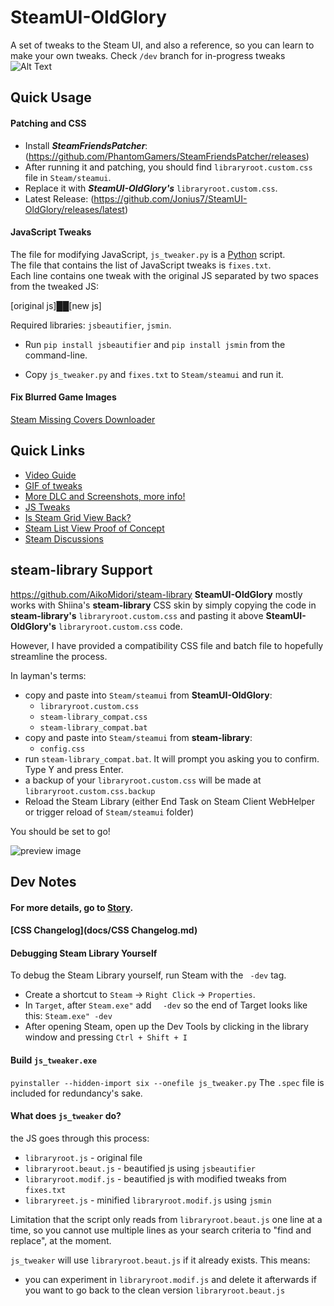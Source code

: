 # SteamUI-OldGlory
A set of tweaks to the Steam UI, and also a reference, so you can learn to make your own tweaks. Check `/dev` branch for in-progress tweaks \
![Alt Text](https://media.giphy.com/media/ehn6NIV3ZzVWaLyiDv/giphy.gif)

## Quick Usage
#### Patching and CSS
- Install **_SteamFriendsPatcher_**: (https://github.com/PhantomGamers/SteamFriendsPatcher/releases)
- After running it and patching, you should find `libraryroot.custom.css` file in `Steam/steamui`.
- Replace it with **_SteamUI-OldGlory's_** `libraryroot.custom.css`.
- Latest Release: (https://github.com/Jonius7/SteamUI-OldGlory/releases/latest)

#### JavaScript Tweaks
The file for modifying JavaScript, `js_tweaker.py` is a [Python](https://www.python.org/downloads/ "Python Downloads Page") script. \
The file that contains the list of JavaScript tweaks is `fixes.txt`.\
Each line contains one tweak with the original JS separated by two spaces from the tweaked JS: 

[original js]&#9608;&#9608;[new js] 

Required libraries: `jsbeautifier`, `jsmin`.

- Run `pip install jsbeautifier` and `pip install jsmin` from the command-line.

- Copy `js_tweaker.py` and `fixes.txt` to `Steam/steamui` and run it.

#### Fix Blurred Game Images
[Steam Missing Covers Downloader](https://github.com/Jonius7/steam-missing-covers-downloader/releases/tag/new-format-fix)



## Quick Links

- [Video Guide](https://www.youtube.com/watch?v=7_3e9j8FFv8)
- [GIF of tweaks](https://gyazo.com/38d0101b493741501697b4a0f5f0818f)
- [More DLC and Screenshots, more info!](https://imgur.com/a/3WTdrXP)
- [JS Tweaks](https://imgur.com/a/mL4QNYB)
- [Is Steam Grid View Back?](https://imgur.com/gallery/qcIHx0l)
- [Steam List View Proof of Concept](https://imgur.com/a/ZqvqrkR)
- [Steam Discussions](https://steamcommunity.com/discussions/forum/0/2451595019863406679/)



## steam-library Support

https://github.com/AikoMidori/steam-library
**SteamUI-OldGlory** mostly works with Shiina's **steam-library** CSS skin by simply copying the code in **steam-library's** `libraryroot.custom.css` and pasting it above **SteamUI-OldGlory's** `libraryroot.custom.css` code. 

However, I have provided a compatibility CSS file and batch file to hopefully streamline the process.

In layman's terms:
- copy and paste into `Steam/steamui` from **SteamUI-OldGlory**: 
  - `libraryroot.custom.css`
  -  `steam-library_compat.css` 
  - `steam-library_compat.bat` 
- copy and paste into `Steam/steamui` from **steam-library**:
  - `config.css` 
- run `steam-library_compat.bat`. It will prompt you asking you to confirm. Type Y and press Enter.
- a backup of your `libraryroot.custom.css` will be made at `libraryroot.custom.css.backup`
- Reload the Steam Library (either End Task on Steam Client WebHelper or trigger reload of `Steam/steamui` folder)

You should be set to go!

![preview image](https://i.imgur.com/4gWzhj9.png)

## Dev Notes

#### For more details, go to [Story](docs/story.md).

#### [CSS Changelog](docs/CSS Changelog.md)

#### Debugging Steam Library Yourself

To debug the Steam Library yourself, run Steam with the ` -dev` tag.

- Create a shortcut to `Steam` -> `Right Click` -> `Properties`.
- In `Target`, after `Steam.exe"` add `  -dev` so the end of Target looks like this: `Steam.exe" -dev`
- After opening Steam, open up the Dev Tools by clicking in the library window and pressing `Ctrl + Shift + I`

#### Build `js_tweaker.exe`

`pyinstaller --hidden-import six --onefile js_tweaker.py`
The `.spec` file is included for redundancy's sake.

#### What does `js_tweaker` do?

the JS goes through this process:

- `libraryroot.js` - original file
- `libraryroot.beaut.js` - beautified js using `jsbeautifier`
- `libraryroot.modif.js` - beautified js with modified tweaks from `fixes.txt`
- `libraryreet.js` - minified `libraryroot.modif.js` using `jsmin`

Limitation that the script only reads from `libraryroot.beaut.js` one line at a time, so you cannot use multiple lines as your search criteria to "find and replace", at the moment.

`js_tweaker` will use `libraryroot.beaut.js` if it already exists. This means:

- you can experiment in `libraryroot.modif.js` and delete it afterwards if you want to go back to the clean version `libraryroot.beaut.js`